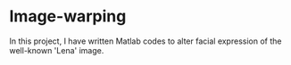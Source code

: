 # Image-warping

In this project, I have written Matlab codes to alter facial expression of the well-known 'Lena' image.
